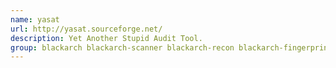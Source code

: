 ```yaml
---
name: yasat
url: http://yasat.sourceforge.net/
description: Yet Another Stupid Audit Tool.
group: blackarch blackarch-scanner blackarch-recon blackarch-fingerprint
---
```

